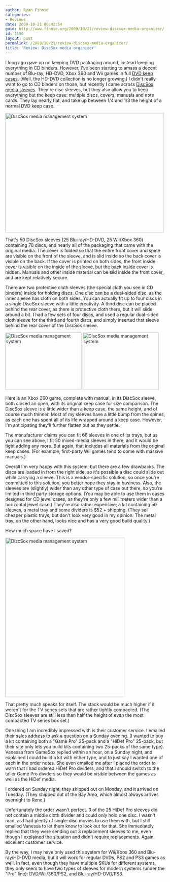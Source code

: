 ```yaml
---
author: Ryan Finnie
categories:
- Reviews
date: 2009-10-21 00:42:54
guid: http://www.finnie.org/2009/10/21/review-discsox-media-organizer/
id: 1156
layout: post
permalink: /2009/10/21/review-discsox-media-organizer/
title: 'Review: DiscSox media organizer'
---
```

I long ago gave up on keeping DVD packaging around, instead keeping everything in CD binders. However, I've been starting to amass a decent number of Blu-ray, HD-DVD, Xbox 360 and Wii games in full [DVD keep cases](http://en.wikipedia.org/wiki/Keep_case). (Well, the HD-DVD collection is no longer growing.) I didn't really want to go to CD binders on those, but recently I came across [DiscSox media sleeves](http://www.discsox.com/). They're disc sleeves, but they also allow you to keep everything but the keep case: multiple discs, covers, manuals and note cards. They lay nearly flat, and take up between 1/4 and 1/3 the height of a normal DVD keep case.

[<img src="http://farm3.static.flickr.com/2698/4031447454_e86c9bc775.jpg" width="500" height="375" alt="DiscSox media management system" />](http://www.flickr.com/photos/fo0bar/4031447454/ "DiscSox media management system by Ryan Finnie, on Flickr")

That's 50 DiscSox sleeves (25 Blu-ray/HD-DVD, 25 Wii/Xbox 360) containing 78 discs, and nearly all of the packaging that came with the original media. The cover is folded so that the entire front cover and spine are visible on the front of the sleeve, and is slid inside so the back cover is visible on the back. If the cover is printed on both sides, the front inside cover is visible on the inside of the sleeve, but the back inside cover is hidden. Manuals and other inside material can be slid inside the front cover, and are kept relatively secure.

There are two protective cloth sleeves (the special cloth you see in CD binders) inside for holding discs. One disc can be a dual-sided disc, as the inner sleeve has cloth on both sides. You can actually fit up to four discs in a single DiscSox sleeve with a little creativity. A third disc can be placed behind the rear cover, as there is protective cloth there, but it will slide around a bit. I had a few sets of four discs, and used a regular dual-sided cloth sleeve for the third and fourth discs, and simply inserted that sleeve behind the rear cover of the DiscSox sleeve.

[<img src="http://farm3.static.flickr.com/2708/4030693515_df518ae9ca_m.jpg" width="240" height="180" alt="DiscSox media management system" />](http://www.flickr.com/photos/fo0bar/4030693515/ "DiscSox media management system by Ryan Finnie, on Flickr") [<img src="http://farm4.static.flickr.com/3047/4031448262_35cb8991ba_m.jpg" width="240" height="180" alt="DiscSox media management system" />](http://www.flickr.com/photos/fo0bar/4031448262/ "DiscSox media management system by Ryan Finnie, on Flickr")

Here is an Xbox 360 game, complete with manual, in its DiscSox sleeve, both closed an open, with its original keep case for size comparison. The DiscSox sleeve is a little wider than a keep case, the same height, and of course much thinner. Most of my sleeves have a little bump from the spines, as each one has spent all of its life wrapped around a keep case. However, I'm anticipating they'll further flatten out as they settle.

The manufacturer claims you can fit 66 sleeves in one of its trays, but as you can see above, I fit 50 mixed-media sleeves in there, and it would be tight adding any more. But again, that includes all materials from the original keep cases. (For example, first-party Wii games tend to come with massive manuals.)

Overall I'm very happy with this system, but there are a few drawbacks. The discs are loaded in from the right side, so it's possible a disc could slide out while carrying a sleeve. This is a vendor-specific solution, so once you're committed to this solution, you better hope they stay in business. Also, the sleeves are (slightly) wider than any other type of case out there, so you're limited in third party storage options. (You may be able to use them in cases designed for CD jewel cases, as they're only a few millimeters wider than a horizontal jewel case.) They're also rather expensive; a kit containing 50 sleeves, a metal tray and some dividers is $52 + shipping. (They sell cheaper plastic trays, but don't look very good in my opinion. The metal tray, on the other hand, looks nice and has a very good build quality.)

How much space have I saved?

[<img src="http://farm4.static.flickr.com/3511/4031447020_61c29f397b.jpg" width="375" height="500" alt="DiscSox media management system" />](http://www.flickr.com/photos/fo0bar/4031447020/ "DiscSox media management system by Ryan Finnie, on Flickr")

That pretty much speaks for itself. The stack would be much higher if it weren't for the TV series sets that are rather tightly compacted. (The DiscSox sleeves are still less than half the height of even the most compacted TV series box set.)

One thing I am incredibly impressed with is their customer service. I emailed their sales address to ask a question on a Sunday evening. (I wanted to buy a kit containing both a "Game Pro" 25-pack and a "HiDef Pro" 25-pack, but their site only lets you build kits containing two 25-packs of the same type). Vanessa from GameSox replied within an hour, on a Sunday night, and explained I could build a kit with either type, and to just say I wanted one of each in the order notes. She even emailed me after I placed the order to warn that I had ordered HiDef Pro dividers, and that I should switch to the taller Game Pro dividers so they would be visible between the games as well as the HiDef media.

I ordered on Sunday night, they shipped out on Monday, and it arrived on Tuesday. (They shipped out of the Bay Area, which almost always arrives overnight to Reno.)

Unfortunately the order wasn't perfect. 3 of the 25 HiDef Pro sleeves did not contain a middle cloth divider and could only hold one disc. I wasn't mad, as I had plenty of single-disc movies to use them with, but I still emailed Vanessa to let them know to look out for that. She immediately replied that they were sending out 3 replacement sleeves to me, even though I explained the situation and didn't require replacements. Again, excellent customer service.

By the way, I may have only used this system for Wii/Xbox 360 and Blu-ray/HD-DVD media, but it will work for regular DVDs, PS2 and PS3 games as well. In fact, even though they have multiple SKUs for different systems, they only seem to have two types of sleeves for modern systems (under the "Pro" line): DVD/Wii/360/PS2, and Blu-ray/HD-DVD/PS3.
